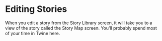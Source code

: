 # Editing Stories

When you edit a story from the Story Library screen, it will take you to a view
of the story called the Story Map screen. You'll probably spend most of your
time in Twine here.